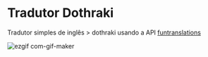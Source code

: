 # Tradutor Dothraki
Tradutor simples de inglês > dothraki usando a API [funtranslations](https://funtranslations.com/api/dothraki)

![ezgif com-gif-maker](https://user-images.githubusercontent.com/37632308/150662137-5e0681e6-a2e7-4ecc-9942-781ad9a231fb.gif)
